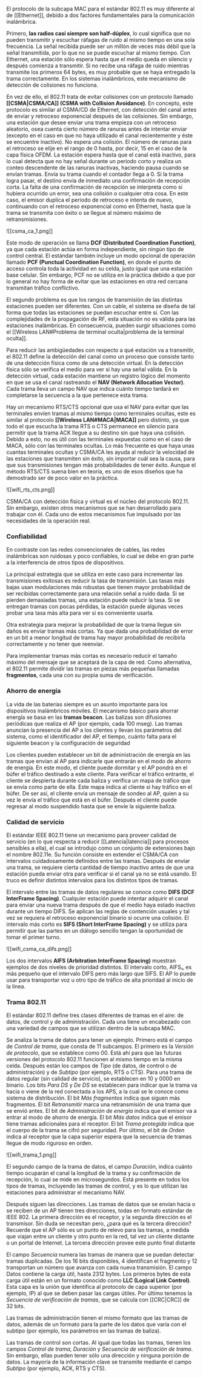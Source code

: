 El protocolo de la subcapa MAC para el estándar 802.11 es muy diferente al de [[Ethernet]], debido a dos factores fundamentales para la comunicación inalámbrica.

Primero, **las radios casi siempre son half-dúplex**, lo cual significa que no pueden transmitir y escuchar ráfagas de ruido al mismo tiempo en una sola frecuencia. La señal recibida puede ser un millón de veces más débil que la señal transmitida, por lo que no se puede escuchar al mismo tiempo. Con Ethernet, una estación sólo espera hasta que el medio queda en silencio y después comienza a transmitir. Si no recibe una ráfaga de ruido mientras transmite los primeros 64 bytes, es muy probable que se haya entregado la trama correctamente. En los sistemas inalámbricos, este mecanismo de detección de colisiones no funciona.
 
En vez de ello, el 802.11 trata de evitar colisiones con un protocolo llamado **[[CSMA|CSMA/CA]] (CSMA with Collision Avoidance)**. En concepto, este protocolo es similar al CSMA/CD de Ethernet, con detección del canal antes de enviar y retroceso exponencial después de las colisiones. Sin embargo, una estación que desee enviar una trama empieza con un retroceso aleatorio, osea cuenta cierto número de ranuras antes de intentar enviar (excepto en el caso en que no haya utilizado el canal recientemente y éste se encuentre inactivo). No espera una colisión. El número de ranuras para el retroceso se elije en el rango de 0 hasta, por decir, 15 en el caso de la capa física OFDM. La estación espera hasta que el canal está inactivo, para lo cual detecta que no hay señal durante un periodo corto y realiza un conteo descendente de las ranuras inactivas, haciendo pausa cuando se envían tramas. Envía su trama cuando el contador llega a 0. Si la trama logra pasar, el destino envía de inmediato una confirmación de recepción corta. La falta de una confirmación de recepción se interpreta como si hubiera ocurrido un error, sea una colisión o cualquier otra cosa. En este caso, el emisor duplica el periodo de retroceso e intenta de nuevo, continuando con el retroceso exponencial como en Ethernet, hasta que la trama se transmita con éxito o se llegue al número máximo de retransmisiones.

![[csma_ca_1.png]]

Este modo de operación se llama **DCF (Distributed Coordination Function)**, ya que cada estación actúa en forma independiente, sin ningún tipo de control central. El estándar también incluye un modo opcional de operación llamado **PCF (Punctual Coordination Function)**, en donde el punto de acceso controla toda la actividad en su celda, justo igual que una estación base celular. Sin embargo, PCF no se utiliza en la práctica debido a que por lo general no hay forma de evitar que las estaciones en otra red cercana transmitan tráfico conflictivo.

El segundo problema es que los rangos de transmisión de las distintas estaciones pueden ser diferentes. Con un cable, el sistema se diseña de tal forma que todas las estaciones se puedan escuchar entre sí. Con las complejidades de la propagación de RF, esta situación no es válida para las estaciones inalámbricas. En consecuencia, pueden surgir situaciones como el [[Wireless LAN#Problema de terminal oculta|problema de la terminal oculta]].

Para reducir las ambigüedades con respecto a qué estación va a transmitir, el 802.11 define la detección del canal como un proceso que consiste tanto de una detección física como de una detección virtual. En la detección física sólo se verifica el medio para ver si hay una señal válida. En la detección virtual, cada estación mantiene un registro lógico del momento en que se usa el canal rastreando el **NAV (Network Allocation Vector)**. Cada trama lleva un campo NAV que indica cuánto tiempo tardará en completarse la secuencia a la que pertenece esta trama.

Hay un mecanismo RTS/CTS opcional que usa el NAV para evitar que las terminales envíen tramas al mismo tiempo como terminales ocultas, este es similar al protocolo **[[Wireless LAN#MACA|MACA]]** pero distinto, ya que todo el que escucha la trama RTS o CTS permanece en silencio para permitir que la trama ACK llegue a su destino sin que haya una colisión. Debido a esto, no es útil con las terminales expuestas como en el caso de MACA, sólo con las terminales ocultas. Lo más frecuente es que haya unas cuantas terminales ocultas y CSMA/CA les ayuda al reducir la velocidad de las estaciones que transmiten sin éxito, sin importar cuál sea la causa, para que sus transmisiones tengan más probabilidades de tener éxito. Aunque el método RTS/CTS suena bien en teoría, es uno de esos diseños que ha demostrado ser de poco valor en la práctica.

![[wifi_rts_cts.png]]

CSMA/CA con detección física y virtual es el núcleo del protocolo 802.11. Sin embargo, existen otros mecanismos que se han desarrollado para trabajar con él. Cada uno de estos mecanismos fue impulsado por las necesidades de la operación real.

### Confiabilidad
En contraste con las redes convencionales de cables, las redes inalámbricas son ruidosas y poco confiables, lo cual se debe en gran parte a la interferencia de otros tipos de dispositivos.

La principal estrategia que se utiliza en este caso para incrementar las transmisiones exitosas es reducir la tasa de transmisión. Las tasas más bajas usan modulaciones más robustas que tienen mayor probabilidad de ser recibidas correctamente para una relación señal a ruido dada. Si se pierden demasiadas tramas, una estación puede reducir la tasa. Si se entregan tramas con pocas pérdidas, la estación puede algunas veces probar una tasa más alta para ver si es conveniente usarla.

Otra estrategia para mejorar la probabilidad de que la trama llegue sin daños es enviar tramas más cortas. Ya que dada una probabilidad de error en un bit a menor longitud de trama hay mayor probabilidad de recibirla correctamente y no tener que reenviar.

Para implementar tramas más cortas es necesario reducir el tamaño máximo del mensaje que se aceptará de la capa de red. Como alternativa, el 802.11 permite dividir las tramas en piezas más pequeñas llamadas **fragmentos**, cada una con su propia suma de verificación.

### Ahorro de energía
La vida de las baterías siempre es un asunto importante para los dispositivos inalámbricos móviles. El mecanismo básico para ahorrar energía se basa en las **tramas beacon**. Las balizas son difusiones periódicas que realiza el AP (por ejemplo, cada 100 mseg). Las tramas anuncian la presencia del AP a los clientes y llevan los parámetros del sistema, como el identificador del AP, el tiempo, cuánto falta para el siguiente beacon y la configuración de seguridad

Los clientes pueden establecer un bit de administración de energía en las tramas que envían al AP para indicarle que entrarán en el modo de ahorro de energía. En este modo, el cliente puede dormitar y el AP pondrá en el búfer el tráfico destinado a este cliente. Para verificar el tráfico entrante, el cliente se despierta durante cada baliza y verifica un mapa de tráfico que se envía como parte de ella. Este mapa indica al cliente si hay tráfico en el búfer. De ser así, el cliente envía un mensaje de sondeo al AP, quien a su vez le envía el tráfico que está en el búfer. Después el cliente puede regresar al modo suspendido hasta que se envíe la siguiente baliza.

### Calidad de servicio
El estándar IEEE 802.11 tiene un mecanismo para proveer calidad de servicio (en lo que respecta a reducir [[Latencia|latencia]] para procesos sensibles a ella), el cual se introdujo como un conjunto de extensiones bajo el nombre 802.11e. Su función consiste en extender el CSMA/CA con intervalos cuidadosamente definidos entre las tramas. Después de enviar una trama, se requiere cierta cantidad de tiempo inactivo antes de que una estación pueda enviar otra para verificar si el canal ya no se está usando. El truco es definir distintos intervalos para los distintos tipos de tramas.

El intervalo entre las tramas de datos regulares se conoce como **DIFS (DCF InterFrame Spacing)**. Cualquier estación puede intentar adquirir el canal para enviar una nueva trama después de que el medio haya estado inactivo durante un tiempo DIFS. Se aplican las reglas de contención usuales y tal vez se requiera el retroceso exponencial binario si ocurre una colisión. El intervalo más corto es **SIFS (Short InterFrame Spacing)** y se utiliza para permitir que las partes en un diálogo sencillo tengan la oportunidad de tomar el primer turno.

![[wifi_csma_ca_difs.png]]

Los dos intervalos **AIFS (Arbitration InterFrame Spacing)** muestran ejemplos de dos niveles de prioridad distintos. El intervalo corto, AIFS₁, es más pequeño que el intervalo DIFS pero más largo que SIFS. El AP lo puede usar para transportar voz u otro tipo de tráfico de alta prioridad al inicio de la línea.

### Trama 802.11
El estándar 802.11 define tres clases diferentes de tramas en el aire: de datos, de control y de administración. Cada una tiene un encabezado con una variedad de campos que se utilizan dentro de la subcapa MAC.

Se analiza la trama de datos para tener un ejemplo. Primero está el campo de *Control de trama*, que consta de 11 subcampos. El primero es la *Versión de protocolo*, que se establece como 00. Está ahí para que las futuras versiones del protocolo 802.11 funcionen al mismo tiempo en la misma celda. Después están los campos de *Tipo* (de datos, de control o de administración) y de *Subtipo* (por ejemplo, RTS o CTS). Para una trama de datos regular (sin calidad de servicio), se establecen en 10 y 0000 en binario. Los bits *Para DS* y *De DS* se establecen para indicar que la trama va hacia o viene de la red conectada a los APS, a la cual se le conoce como sistema de distribución. El bit *Más fragmentos* indica que siguen más fragmentos. El bit *Retransmitir* marca una retransmisión de una trama que se envió antes. El bit de *Administración de energía* indica que el emisor va a entrar al modo de ahorro de energía. El bit *Más datos* indica que el emisor tiene tramas adicionales para el receptor. El bit *Trama protegida* indica que el cuerpo de la trama se cifró por seguridad. Por último, el bit de *Orden* indica al receptor que la capa superior espera que la secuencia de tramas llegue de modo riguroso en orden.

![[wifi_trama_1.png]]

El segundo campo de la trama de datos, el campo *Duración*, indica cuánto tiempo ocuparán el canal la longitud de la trama y su confirmación de recepción, lo cual se mide en microsegundos. Está presente en todos los tipos de tramas, incluyendo las tramas de control, y es lo que utilizan las estaciones para administrar el mecanismo NAV.

Después siguen las direcciones. Las tramas de datos que se envían hacia o se reciben de un AP tienen tres direcciones, todas en formato estándar de IEEE 802. La primera dirección es el receptor, y la segunda dirección es el transmisor. Sin duda se necesitan pero, ¿para qué es la tercera dirección? Recuerde que el AP sólo es un punto de relevo para las tramas, a medida que viajan entre un cliente y otro punto en la red, tal vez un cliente distante o un portal de Internet. La tercera dirección provee este punto final distante

El campo *Secuencia* numera las tramas de manera que se puedan detectar tramas duplicadas. De los 16 bits disponibles, 4 identifican el fragmento y 12 transportan un número que avanza con cada nueva transmisión. El campo Datos contiene la carga útil, hasta 2312 bytes. Los primeros bytes de esta carga útil están en un formato conocido como **LLC (Logical Link Control)**. Esta capa es la unión que identifica al protocolo de capa superior (por ejemplo, IP) al que se deben pasar las cargas útiles. Por último tenemos la *Secuencia de verificación de tramas*, que se calcula con [[CRC|CRC]] de 32 bits.

Las tramas de administración tienen el mismo formato que las tramas de datos, además de un formato para la parte de los datos que varía con el subtipo (por ejemplo, los parámetros en las tramas de baliza).

Las tramas de control son cortas. Al igual que todas las tramas, tienen los campos *Control de trama*, *Duración* y *Secuencia de verificación de trama*. Sin embargo, ellas pueden tener sólo una dirección y ninguna porción de datos. La mayoría de la información clave se transmite mediante el campo *Subtipo* (por ejemplo, ACK, RTS y CTS).
